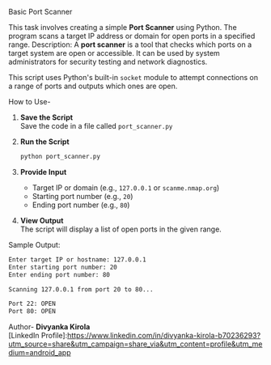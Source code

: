 Basic Port Scanner

This task involves creating a simple **Port Scanner** using Python. The program scans a target IP address or domain for open ports in a specified range.
Description:
A **port scanner** is a tool that checks which ports on a target system are open or accessible. It can be used by system administrators for security testing and network diagnostics.

This script uses Python's built-in `socket` module to attempt connections on a range of ports and outputs which ones are open.

How to Use-

1. **Save the Script**  
   Save the code in a file called `port_scanner.py`

2. **Run the Script**  
   ```bash
   python port_scanner.py
   ```

3. **Provide Input**  
   - Target IP or domain (e.g., `127.0.0.1` or `scanme.nmap.org`)
   - Starting port number (e.g., `20`)
   - Ending port number (e.g., `80`)

4. **View Output**  
   The script will display a list of open ports in the given range.

Sample Output:

```bash
Enter target IP or hostname: 127.0.0.1
Enter starting port number: 20
Enter ending port number: 80

Scanning 127.0.0.1 from port 20 to 80...

Port 22: OPEN
Port 80: OPEN
```

Author-
**Divyanka Kirola**  
[LinkedIn Profile]:https://www.linkedin.com/in/divyanka-kirola-b70236293?utm_source=share&utm_campaign=share_via&utm_content=profile&utm_medium=android_app
